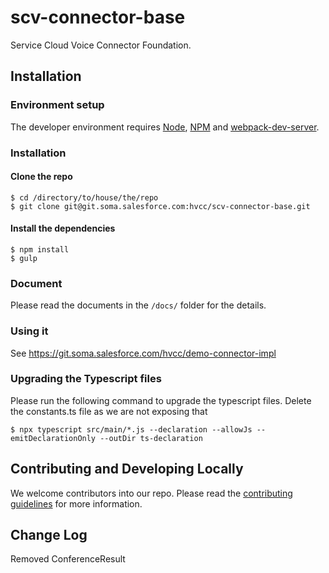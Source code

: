 # scv-connector-base
Service Cloud Voice Connector Foundation.

## Installation

### Environment setup
The developer environment requires [Node](https://nodejs.org/en/download/), [NPM](https://docs.npmjs.com/cli/install) and [webpack-dev-server](https://webpack.github.io/docs/webpack-dev-server.html). 


### Installation
#### Clone the repo

```
$ cd /directory/to/house/the/repo
$ git clone git@git.soma.salesforce.com:hvcc/scv-connector-base.git
```

#### Install the dependencies

```
$ npm install
$ gulp
```

### Document

Please read the documents in the `/docs/` folder for the details.

### Using it

See https://git.soma.salesforce.com/hvcc/demo-connector-impl


### Upgrading the Typescript files
Please run the following command to upgrade the typescript files. Delete the constants.ts file as we are not exposing that
```
$ npx typescript src/main/*.js --declaration --allowJs --emitDeclarationOnly --outDir ts-declaration
```


## Contributing and Developing Locally
We welcome contributors into our repo. Please read the [contributing guidelines](https://git.soma.salesforce.com/hvcc/scv-connector-base/blob/master/CONTRIBUTING.md) for more information.


## Change Log
Removed ConferenceResult